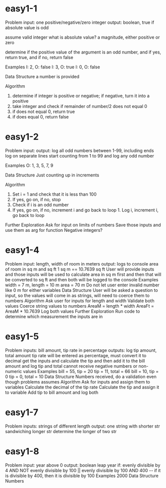 # easy1-1

  Problem
input: one positive/negative/zero integer
output: boolean, true if absolute value is odd

assume valid integer
what is absolute value? a magnitude, either positive or zero

determine if the positive value of the argument is an odd 
number, and if yes, return true, and if no, return false

  Examples
I: 2, O: false
I: 3, O: true
I: 0, O: false

  Data Structure
a number is provided

  Algorithm
1. determine if integer is positive or negative; if negative, turn 
it into a positive
2. take integer and check if remainder of number/2 does not equal 0
  1. if does not equal 0, return true
  2. if does equal 0, return false

# easy1-2

  Problem
input:
output: log all odd numbers between 1-99, including ends
log on separate lines
start counting from 1 to 99 and log any odd number

  Examples
O: 1, 3, 5, 7, 9

  Data Structure
Just counting up in increments

  Algorithm
1. Set i = 1 and check that it is less than 100
2. If yes, go on, if no, stop
  1. Check if i is an odd number
  2. If yes, go on, if no, increment i and go back to loop
    1. Log i, increment i, go back to loop

  Further Exploration
Ask for input on limits of numbers
Save those inputs and use them as arg for function
Negative integers?

# easy1-4

  Problem
input: length, width of room in meters
output: logs to console area of room in sq m and sq ft
1 sq m == 10.7639 sq ft
User will provide inputs and those inputs will be used to calculate
area in sq m first and then that will be converted to sq ft and then
both will be logged to the console
  Examples
width = 7 m, length = 10 m 
area = 70 m
Do not let user enter invalid number like 0 m for either variables
  Data Structure
User will be asked a question to input, so the values will come in
as strings, will need to coerce them to numbers
  Algorithm
Ask user for inputs for length and width
Validate both values
Coerce string values to numbers
AreaM = length * width
AreaFt = AreaM * 10.7639
Log both values
  Further Exploration
Run code to determine which measurement the inputs are in

# easy1-5

  Problem
inputs: bill amount, tip rate in percentage
outputs: log tip amount, total amount 
tip rate will be entered as percentage, must convert it to decimal
get the inputs and calculate the tip and then add it to the bill 
amount and log tip and total
cannot receive negative numbers or non-numeric values
  Examples
bill = 55, tip = 20
tip = 11, total = 66
bill = 10, tip = 0
tip = 0, total = 10
  Data Structure
Numbers received, do a validation even though problems assumes
  Algorithm
Ask for inputs and assign them to variables
Calculate the decimal of the tip rate
Calculate the tip and assign it to variable
Add tip to bill amount and log both

# easy1-7

  Problem
inputs: strings of different length
output: one string with shorter str sandwiching longer str
determine the longer of two str

# easy1-8

  Problem
input: year above 0
output: boolean
leap year if:
  evenly divisible by 4 AND NOT evenly divisible by 100
    ||
  evenly divisible by 100 AND 400 -- if it is divisible by 400, 
  then it is divisible by 100
  Examples
2000 
  Data Structure
Numbers




































